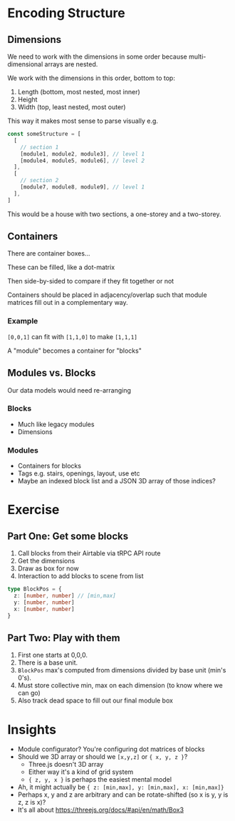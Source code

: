 # Encoding Structure

## Dimensions

We need to work with the dimensions in some order because multi-dimensional
arrays are nested.

We work with the dimensions in this order, bottom to top:

1. Length (bottom, most nested, most inner)
2. Height
3. Width (top, least nested, most outer)

This way it makes most sense to parse visually e.g.

```ts
const someStructure = [
  [
    // section 1
    [module1, module2, module3], // level 1
    [module4, module5, module6], // level 2
  ],
  [
    // section 2
    [module7, module8, module9], // level 1
  ],
]
```

This would be a house with two sections, a one-storey and a two-storey.

## Containers

There are container boxes...

These can be filled, like a dot-matrix

Then side-by-sided to compare if they fit together or not

Containers should be placed in adjacency/overlap such that module matrices fill
out in a complementary way.

### Example

`[0,0,1]` can fit with `[1,1,0]` to make `[1,1,1]`

A "module" becomes a container for "blocks"

## Modules vs. Blocks

Our data models would need re-arranging

### Blocks

- Much like legacy modules
- Dimensions

### Modules

- Containers for blocks
- Tags e.g. stairs, openings, layout, use etc
- Maybe an indexed block list and a JSON 3D array of those indices?

# Exercise

## Part One: Get some blocks

1. Call blocks from their Airtable via tRPC API route
2. Get the dimensions
3. Draw as box for now
4. Interaction to add blocks to scene from list

```ts
type BlockPos = {
  z: [number, number] // [min,max]
  y: [number, number]
  x: [number, number]
}
```

## Part Two: Play with them

1. First one starts at 0,0,0.
2. There is a base unit.
3. `BlockPos` max's computed from dimensions divided by base unit (min's 0's).
4. Must store collective min, max on each dimension (to know where we can go)
5. Also track dead space to fill out our final module box

# Insights

- Module configurator? You're configuring dot matrices of blocks
- Should we 3D array or should we `[x,y,z]` or `{ x, y, z }`?
  - Three.js doesn't 3D array
  - Either way it's a kind of grid system
  - `{ z, y, x }` is perhaps the easiest mental model
- Ah, it might actually be `{ z: [min,max], y: [min,max], x: [min,max]}`
- Perhaps x, y and z are arbitrary and can be rotate-shifted (so x is y, y is z,
  z is x)?
- It's all about https://threejs.org/docs/#api/en/math/Box3
